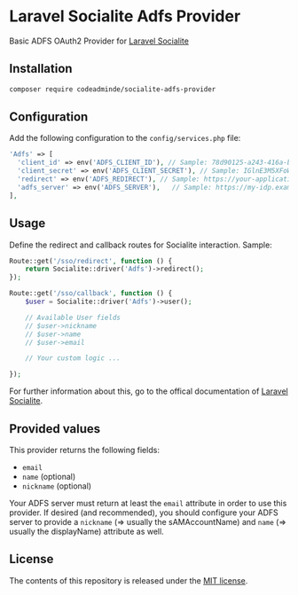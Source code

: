# Laravel Socialite Adfs Provider

Basic ADFS OAuth2 Provider for [Laravel Socialite](https://laravel.com/docs/8.x/socialite)


## Installation

```bash
composer require codeadminde/socialite-adfs-provider
```

## Configuration

Add the following configuration to the `config/services.php` file:

```php
'Adfs' => [
  'client_id' => env('ADFS_CLIENT_ID'), // Sample: 78d90125-a243-416a-b8b5-c2c7574e9e85 
  'client_secret' => env('ADFS_CLIENT_SECRET'), // Sample: IGlnE3M5XFoWCPb/lXBUtSA2X5z3M6lbMSax13UH8HU=
  'redirect' => env('ADFS_REDIRECT'), // Sample: https://your-application.example.com/sso/callback
  'adfs_server' => env('ADFS_SERVER'),   // Sample: https://my-idp.example.com
],
```

## Usage

Define the redirect and callback routes for Socialite interaction. Sample:

```php
Route::get('/sso/redirect', function () {
    return Socialite::driver('Adfs')->redirect();
});

Route::get('/sso/callback', function () {
    $user = Socialite::driver('Adfs')->user();

    // Available User fields 
    // $user->nickname 
    // $user->name 
    // $user->email

    // Your custom logic ...

});
```

For further information about this, go to the offical documentation of [Laravel Socialite](https://laravel.com/docs/8.x/socialite#routing).

## Provided values

This provider returns the following fields:

* `email`
* `name` (optional)
* `nickname` (optional)

Your ADFS server must return at least the `email` attribute in order to use this provider. If desired (and recommended),
you should configure your ADFS server to provide a `nickname` (=> usually the sAMAccountName) and `name` (=> usually the displayName) attribute as well.

## License

The contents of this repository is released under the [MIT license](LICENSE).
